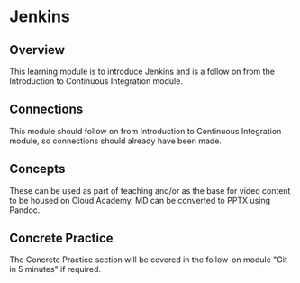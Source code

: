 # Jenkins

## Overview

This learning module is to introduce Jenkins and is a follow on from the Introduction to Continuous Integration module.

## Connections

This module should follow on from Introduction to Continuous Integration module, so connections should already have been made.

## Concepts

These can be used as part of teaching and/or as the base for video content to be housed on Cloud Academy.  MD can be converted to PPTX using Pandoc.

## Concrete Practice

The Concrete Practice section will be covered in the follow-on module "Git in 5 minutes" if required.
